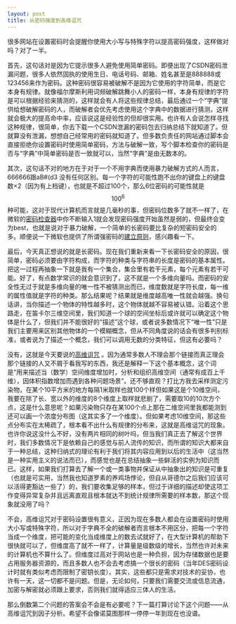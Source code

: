 ```yaml
---
layout: post
title: 从密码强度到高维诅咒
---
```

很多网站在设置密码时会提醒你使用大小写与特殊字符以提高密码强度，这样做对吗？对了一半。

首先，这句话对是因为它提示很多人避免使用简单密码。即便出现了CSDN密码泄漏问题，很多人依然固执的使用生日、电话号码、邮箱、姓名甚至是888888或123456来作为密码。这种密码很容易被破解不是因为它使用的字符简单，而是它本身有规律。就像福尔摩斯利用词频破解跳舞小人的密码一样，本身有规律的字符是可以根据经验来猜测的，这样就会有人将这些规律总结，最后通过一个“字典”提供给想破解密码的人，而破解者会优先考虑使用这个字典中的数据进行猜测，这样就会极大的提高命中率，应该说这是经验性的但却很实用。也许有人会说怎样寻找这种规律，很简单，你去下载一个CSDN泄漏的密码包去归纳总结下就知道了。但就算没有泄漏，想想自己经常用的密码就知道了。但多数负责任的网站通过脚本会直接拒绝你设置密码时使用简单密码，方法与破解一致，写个脚本检查你的密码是否与“字典”中简单密码是否一致就可以，当然“字典”是由无数本的。

其次，这句话不对的地方在于对于一个不用字典而使用暴力破解方式的人而言，666666跟aB#(d3  没有任何区别。每一个字符的可能性跑不出你的键盘上的键盘数×2（因为有上档键），也就是不超过100个，那么6位密码的可能性就是$$100^6$$种可能，这对于现代计算机而言就是几毫秒的事，但密码位数多了就不一样了，在微软的[密码检查器](https://www.microsoft.com/zh-cn/security/pc-security/password-checker.aspx)中你不断输入1就会发现密码强度开始虽然是弱的，但最终会变为best，也就是说对于暴力破解，一个简单的长密码要比复杂的短密码安全的多。顺便说一下微软也提供了所谓强密码的[建立原则](http://www.microsoft.com/zh-cn/security/online-privacy/passwords-create.aspx)，感兴趣看一下。

最后，今天真正想说的就是长密码。现在我们重新来看一下长密码安全的原因，很简单，密码必须要由字符构成，而字符的种类与字符串的长度是密码的基本属性。把这一过程再抽象一下就是我有一个集合，集合里有若干元素，每个元素有若干可能。好了，有点数学常识的就会意识到了，这不就是一个多维向量吗。而密码的安全性无过于就是多维向量的唯一性不被猜测出而已，维度数就是字符长度，每一维的属性值就是字符的种类。那么结果呢？结果就是维度越高唯一性就会越强。换句话讲，当你描述一个物体的特性越多时，这个物体就越不容易被认错。沿着这个思路走，在笛卡尔三维空间里，我们知道一个球的空间坐标后或许就可以确定这个物体是什么了，但我们并不能很好的“描述”这个球，或者说多数情况下“唯一性”只是我们主要用来区别其他物体的一个模糊概念，但从不同角度说的话会有很多判别标准，或者说为了描述一个概念，我们可以调用无数的分类特征，但这有必要吗？

没有，这就是今天要说的[高维诅咒](http://en.wikipedia.org/wiki/Curse_of_dimensionality) 。因为通常多数人不理会那个链接而真正理会那个链接的人又不屑于看我写的东西，我还是解释一下这个基本概念，这个词是“用来描述当（数学）空间维度增加时，分析和组织高维空间（通常有成百上千维），因体积指数增加而遇到各种问题场景”。还不够直观？打比方我去采样测定污染物，在某个10平方米的地方每隔1米取样也就100个样但如果这是个10维空间，我要在除了长、宽以外的维度的8个维度上取样就悲剧了，需要取10的10次方个点，这是什么意思呢？如果污染物只存在某100个点上那在二维空间里我都能测到还可以画一个浓度分布图（这其实多了一个维度）。但如果考虑10维空间，那这些点分布实在太稀疏了，根本看不出什么有规律的分布来，这就是高维诅咒的现象。也许你说这没什么不好，没有两片相同的树叶吗，但当我们真正去了解这个世界时，我们多数情况下是依赖自己的感觉与前人流传的知识，而所谓的知识大都来自于一种总结，这种归纳式的理论有利于我们将其内容应用到以后的生活中（这当然是一种实用主义的说法而已），而感觉也是在总结抽象一些鲜活的实例为知识而已。这样，如果我们打算去了解一个或一类事物并保证从中抽象出的知识是可重复（也就是可实用，当然我也知道罗素的养鸡场悖论，但自从哥德尔之后我们应该可以活得更豁达一些了）的，我们要收集足够的样本，但过于详细的描述却使这项工作变得异常复杂并且远离直观且根本就达不到统计规律所需要的样本数，那这个现象就没用了吗？

不会，高维诅咒对于密码设置很有意义，正因为现在多数人都会在设置密码时使用大小写或特殊字符，所以对于字典不全的破解者而言根本不用区分，把每一个字符当成一个维度，把可能的变化当成维度上的数去试就好了，在大型计算机的帮助下很快就可以了，但维度高了就不一样了，计算量是级数级的增长，当然也许对未来的计算机也不算什么了。但维度过高对于网站也是一种负担，因为存储数据也是要占用服务器资源的，而且多数人也不会去考虑搞一个很长的密码（当年DES密码设计时就有类似考虑而限制了密钥长度）。其实，这些都只是需求对技术的妥协，也许有一天，这一切都不是问题。但是，无论如何，只要我们需要交流或信息流通，加密与解密就必须跟上要求，否则我们就得适应三体人的生活。

那么倒数第二个问题的答案会不会是有必要呢？下一篇打算讨论下这个问题——从高维诅咒到因子分析。希望不会像诺莫图那样一停停一年到现在也没谱。